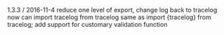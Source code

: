 1.3.3 / 2016-11-4
reduce one level of export, change log back to tracelog
now can import tracelog from tracelog same as import {tracelog} from tracelog;
add support for customary validation function